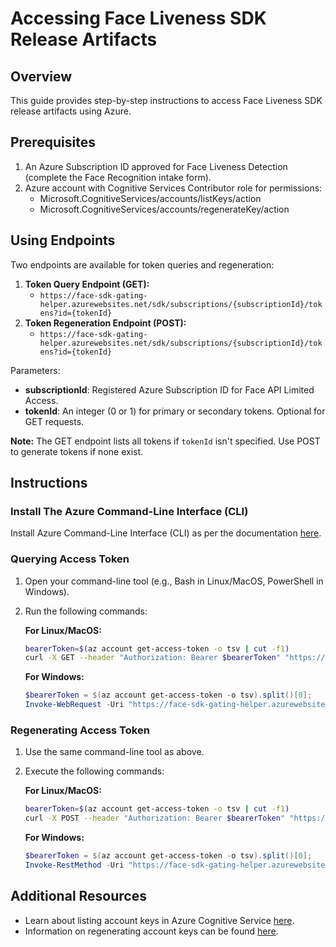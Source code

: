 # Accessing Face Liveness SDK Release Artifacts

## Overview
This guide provides step-by-step instructions to access Face Liveness SDK release artifacts using Azure.

## Prerequisites
1. An Azure Subscription ID approved for Face Liveness Detection (complete the Face Recognition intake form).
2. Azure account with Cognitive Services Contributor role for permissions:
   - Microsoft.CognitiveServices/accounts/listKeys/action
   - Microsoft.CognitiveServices/accounts/regenerateKey/action

## Using Endpoints
Two endpoints are available for token queries and regeneration:
1. **Token Query Endpoint (GET):**
   - `https://face-sdk-gating-helper.azurewebsites.net/sdk/subscriptions/{subscriptionId}/tokens?id={tokenId}`
2. **Token Regeneration Endpoint (POST):**
   - `https://face-sdk-gating-helper.azurewebsites.net/sdk/subscriptions/{subscriptionId}/tokens?id={tokenId}`

Parameters:
- **subscriptionId**: Registered Azure Subscription ID for Face API Limited Access.
- **tokenId**: An integer (0 or 1) for primary or secondary tokens. Optional for GET requests.

**Note:** The GET endpoint lists all tokens if `tokenId` isn't specified. Use POST to generate tokens if none exist.

## Instructions

### Install The Azure Command-Line Interface (CLI)
Install Azure Command-Line Interface (CLI) as per the documentation [here](https://learn.microsoft.com/cli/azure/).

### Querying Access Token
1. Open your command-line tool (e.g., Bash in Linux/MacOS, PowerShell in Windows).
2. Run the following commands:

   **For Linux/MacOS:**
   ```bash
   bearerToken=$(az account get-access-token -o tsv | cut -f1)
   curl -X GET --header "Authorization: Bearer $bearerToken" "https://face-sdk-gating-helper.azurewebsites.net/sdk/subscriptions/{subscriptionId}/tokens?id={tokenId}"
   ```

   **For Windows:**
   ```powershell
   $bearerToken = $(az account get-access-token -o tsv).split()[0];
   Invoke-WebRequest -Uri "https://face-sdk-gating-helper.azurewebsites.net/sdk/subscriptions/{subscriptionId}/tokens?id={tokenId}" -Method GET -Headers @{"Authorization"="Bearer $bearerToken"}
   ```

### Regenerating Access Token
1. Use the same command-line tool as above.
2. Execute the following commands:

   **For Linux/MacOS:**
   ```bash
   bearerToken=$(az account get-access-token -o tsv | cut -f1)
   curl -X POST --header "Authorization: Bearer $bearerToken" "https://face-sdk-gating-helper.azurewebsites.net/sdk/subscriptions/{subscriptionId}/tokens?id={tokenId}"
   ```

   **For Windows:**
   ```powershell
   $bearerToken = $(az account get-access-token -o tsv).split()[0];
   Invoke-RestMethod -Uri "https://face-sdk-gating-helper.azurewebsites.net/sdk/subscriptions/{subscriptionId}/tokens?id={tokenId}" -Method POST -Headers @{"Authorization"="Bearer $bearerToken"}
   ```

## Additional Resources
- Learn about listing account keys in Azure Cognitive Service [here](https://learn.microsoft.com/rest/api/cognitiveservices/accountmanagement/accounts/list-keys).
- Information on regenerating account keys can be found [here](https://learn.microsoft.com/rest/api/cognitiveservices/accountmanagement/accounts/regenerate-key).